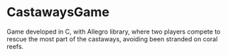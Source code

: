 # CastawaysGame
 Game developed in C, with Allegro library, where two players compete to rescue the most part of the castaways, avoiding been stranded on coral reefs.
